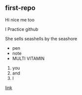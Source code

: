 ## first-repo


Hi nice me too 

I Practice github

She sells seashells by the seashore


- pen
- note
- MULTI VITAMIN


1. you
2. and
3. I

[link](google.com)


